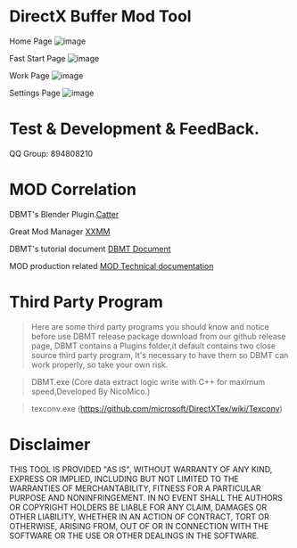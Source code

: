 # DirectX Buffer Mod Tool

Home Page
![image](https://github.com/user-attachments/assets/cdae908d-6208-42b9-a5e3-54b8cf2c79d8)

Fast Start Page
![image](https://github.com/user-attachments/assets/4c2dba43-0edf-4208-b3ac-44f69b14044f)

Work Page
![image](https://github.com/user-attachments/assets/d02923fb-c626-4748-9ce7-6d4924f50cbe)

Settings Page
![image](https://github.com/user-attachments/assets/9eff3dc9-5cd1-4dda-bfac-2153c65d40c5)

# Test & Development & FeedBack.
QQ Group: 894808210

# MOD Correlation
DBMT's Blender Plugin.[Catter](https://github.com/StarBobis/Catter)

Great Mod Manager [XXMM](https://github.com/XiaoLinXiaoZhu/XX-Mod-Manager)

DBMT's tutorial document [DBMT Document](https://www.yuque.com/airde/lx53p6)

MOD production related [MOD Technical documentation](https://www.yuque.com/zelbert/egu6ei)

# Third Party Program
> Here are some third party programs you should know and notice before use DBMT release package download from our github release page, 
DBMT contains a Plugins folder,it default contains two close source third party program,
It's necessary to have them so DBMT can work properly, so take your own risk.

> DBMT.exe (Core data extract logic write with C++ for maximum speed,Developed By NicoMico.)

> texconv.exe (https://github.com/microsoft/DirectXTex/wiki/Texconv)

# Disclaimer
THIS TOOL IS PROVIDED "AS IS", WITHOUT WARRANTY OF ANY KIND, EXPRESS OR IMPLIED, 
INCLUDING BUT NOT LIMITED TO THE WARRANTIES OF MERCHANTABILITY, 
FITNESS FOR A PARTICULAR PURPOSE AND NONINFRINGEMENT. 
IN NO EVENT SHALL THE AUTHORS OR COPYRIGHT HOLDERS BE LIABLE FOR ANY CLAIM, 
DAMAGES OR OTHER LIABILITY, WHETHER IN AN ACTION OF CONTRACT, TORT OR OTHERWISE, ARISING FROM,
OUT OF OR IN CONNECTION WITH THE SOFTWARE OR THE USE OR OTHER DEALINGS IN THE SOFTWARE.